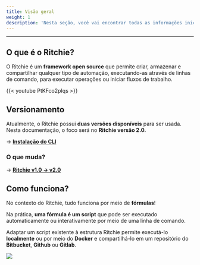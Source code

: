 ```yaml
---
title: Visão geral
weight: 1
description: 'Nesta seção, você vai encontrar todas as informações iniciais sobre o Ritchie.'
---
```


---

## O que é o Ritchie?

O Ritchie é um **framework open source** que permite criar, armazenar e compartilhar qualquer tipo de automação, executando-as através de linhas de comando, para executar operações ou iniciar fluxos de trabalho.

{{< youtube PtKFco2pIqs >}}

## **Versionamento**

Atualmente, o Ritchie possui **duas versões disponíveis** para ser usada. Nesta documentação,  o foco será no **Ritchie versão 2.0.**

-> [**Instalação do CLI**](/docs/pt-br/instalação-do-cli)


### **O que muda?**

-> [**Ritchie v1.0 -> v2.0**](/docs/pt-br/ritchie-v1.0-v2.0)

## **Como funciona?**

No contexto do Ritchie, tudo funciona por meio de **fórmulas**!

Na prática, **uma fórmula é um script** que pode ser executado automaticamente ou interativamente por meio de uma linha de comando.  
  
Adaptar um script existente à estrutura Ritchie permite executá-lo **localmente** ou por meio do **Docker** e compartilhá-lo em um repositório do **Bitbucket**, **Github** ou **Gitlab**.

![](/formula-ritchie-en%20%281%29%20%281%29%20%281%29.jpg)
